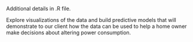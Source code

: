Additional details in .R file.

Explore visualizations of the data and build predictive models that will demonstrate to our client how the data can be used to help a home owner make decisions about altering power consumption.
